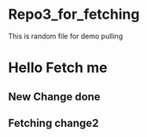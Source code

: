 # Repo3_for_fetching
This is random file for  demo pulling
# Hello Fetch me
## New Change done 
## Fetching change2

